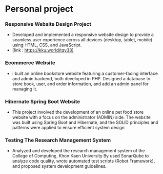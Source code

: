 # Personal project
### Responsive Website Design Project
- Developed and implemented a responsive website design to provide a seamless
  user experience across all devices (desktop, tablet, mobile)
  using HTML, CSS, and JavaScript.
- [link : https://kku.world/tqy33]

  
### Ecommerce Website
- i built an online bookstore website featuring a customer-facing
  interface and admin backend, both developed in PHP. Designed
  a database to store book, user, and order information, and add
  an admin panel for managing it.


### Hibernate Spring Boot Website
- This project involved the development of an online pet food store website
  with a focus on the administrator (ADMIN) side. The website was built using
  Spring Boot and Hibernate, and the SOLID principles and patterns were applied
  to ensure efficient system design


### Testing The Research Management System
- Analyzed and developed the research management system of the College of Computing,
  Khon Kaen University By used SonarQube to analyze code quality,
  wrote automated test scripts (Robot Framework),
  and proposed system development guidelines. 
